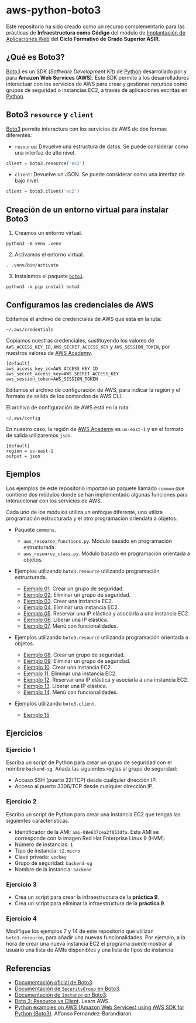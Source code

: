 # aws-python-boto3

Este repositorio ha sido creado como un recurso complementario para las prácticas de **Infraestructura como Código** del módulo de [Implantación de Aplicaciones Web][4] del **Ciclo Formativo de Grado Superior ASIR**.

## ¿Qué es Boto3?

[Boto3][1] es un SDK (_Software Development Kit_) de [Python][3] desarrollado por y para **Amazon Web Services (AWS)**. Este SDK permite a los desarrolladores interactuar con los servicios de AWS para crear y gestionar recursos como grupos de seguridad o instancias EC2, a través de aplicaciones escritas en [Python][3]. 

## Boto3 `resource` y `client`

[Boto3][1] permite interactura con los servicios de AWS de dos formas diferentes:

- `resource`: Devuelve una estructura de datos. Se puede considerar como una interfaz de alto nivel.

```python
client = boto3.resource('ec2')
```

- `client`: Devuelve un JSON. Se puede considerar como una interfaz de bajo nivel.

```python
client = boto3.client('ec2')
```

## Creación de un entorno virtual para instalar Boto3

1. Creamos un entorno virtual.

```
python3 -m venv .venv
```

2. Activamos el entorno virtual.

```
. .venv/bin/activate
```

3. Instalamos el paquete [`boto3`][1].

```
python3 -m pip install boto3
```

## Configuramos las credenciales de AWS


Editamos el archivo de credenciales de AWS que está en la ruta:

```
~/.aws/credentials
```

Copiamos nuestras credenciales, sustituyendo los valores de `AWS_ACCESS_KEY_ID`, `AWS_SECRET_ACCESS_KEY` y `AWS_SESSION_TOKEN`, por nuestros valores de [AWS Academy][2].

```
[default]
aws_access_key_id=AWS_ACCESS_KEY_ID
aws_secret_access_key=AWS_SECRET_ACCESS_KEY
aws_session_token=AWS_SESSION_TOKEN
```

Editamos el archivo de configuración de AWS, para indicar la región y el formato de salida de los comandos de AWS CLI.

El archivo de configuración de AWS está en la ruta:

```
~/.aws/config
```

En nuestro caso, la región de [AWS Academy][2] es `us-east-1` y en el formato de salida utilizaremos `json`.

```
[default]
region = us-east-1
output = json
```

## Ejemplos

Los ejemplos de este repositorio importan un paquete llamado `common` que contiene dos módulos donde se han implementado algunas funciones para interaccionar con los servicios de AWS.

Cada uno de los módulos utiliza un enfoque diferente, uno utiliza programación estructurada y el otro programación oriendata a objetos.

- Paquete `commons`.
  - `aws_resource_functions.py`. Módulo basado en programación estructurada.
  - `aws_resource_class.py`. Módulo basado en programación orientada a objetos.

- Ejemplos utilizando `boto3.resource` utilizando programación estructurada.
  - [Ejemplo 01](ejemplos/ejemplo-01.py). Crear un grupo de seguridad.
  - [Ejemplo 02](ejemplos/ejemplo-02.py). Eliminar un grupo de seguridad.
  - [Ejemplo 03](ejemplos/ejemplo-03.py). Crear una instancia EC2.
  - [Ejemplo 04](ejemplos/ejemplo-04.py). Eliminar una instancia EC2.
  - [Ejemplo 05](ejemplos/ejemplo-05.py). Reservar una IP elástica y asociarla a una instancia EC2.
  - [Ejemplo 06](ejemplos/ejemplo-06.py). Liberar una IP elástica.
  - [Ejemplo 07](ejemplos/ejemplo-07.py). Menú con funcionalidades.

- Ejemplos utilizando `boto3.resource` utilizando programación orientada a objetos.
  - [Ejemplo 08](ejemplos/ejemplo-08.py). Crear un grupo de seguridad.
  - [Ejemplo 09](ejemplos/ejemplo-09.py). Eliminar un grupo de seguridad.
  - [Ejemplo 10](ejemplos/ejemplo-10.py). Crear una instancia EC2.
  - [Ejemplo 11](ejemplos/ejemplo-11.py). Eliminar una instancia EC2.
  - [Ejemplo 12](ejemplos/ejemplo-12.py). Reservar una IP elástica y asociarla a una instancia EC2.
  - [Ejemplo 13](ejemplos/ejemplo-13.py). Liberar una IP elástica.
  - [Ejemplo 14](ejemplos/ejemplo-14.py). Menú con funcionalidades.

- Ejemplos utilizando `boto3.client`.
  - [Ejemplo 15](ejemplos/ejemplo-15.py)

## Ejercicios

### Ejercicio 1

Escriba un script de Python para crear un grupo de seguridad con el nombre `backend-sg`.
Añada las siguientes reglas al grupo de seguridad:
- Acceso SSH (puerto 22/TCP) desde cualquier dirección IP.
- Acceso al puerto 3306/TCP desde cualquier dirección IP.

### Ejercicio 2

Escriba un script de Python para crear una instancia EC2 que tengas las siguientes características.
- Identificador de la AMI: `ami-08e637cea2f053dfa`. Esta AMI se corresponde con la imagen Red Hat Enterprise Linux 9 (HVM).
- Número de instancias: `1`
- Tipo de instancia: `t2.micro`
- Clave privada: `vockey`
- Grupo de seguridad: `backend-sg`
- Nombre de la instancia: `backend`

### Ejercicio 3

- Crea un script para crear la infraestructura de la **práctica 9**.
- Crea un script para eliminar la infraestructura de la **práctica 9**.

### Ejercicio 4

Modifique los ejemplos 7 y 14 de este repositorio que utilizan `boto3.resource`, para añadir una nuevas funcionalidades. Por ejemplo, a la hora de crear una nueva instancia EC2 el programa puede mostrar al usuario una lista de AMIs disponibles y una lista de tipos de instancia.

## Referencias

- [Documentación oficial de Boto3](https://boto3.amazonaws.com/v1/documentation/api/latest/index.html).
- [Documentación de `SecurityGroup` en Boto3](https://boto3.amazonaws.com/v1/documentation/api/latest/reference/services/ec2.html#securitygroup).
- [Documentación de `Instance` en Boto3](https://boto3.amazonaws.com/v1/documentation/api/latest/reference/services/ec2.html#instance).
- [Boto 3: Resource vs Client](https://www.learnaws.org/2021/02/24/boto3-resource-client/). Learn AWS.
- [Python examples on AWS (Amazon Web Services) using AWS SDK for Python (Boto3)](https://github.com/alfonsof/aws-python-examples). Alfonso Fernandez-Barandiaran.

[1]: https://aws.amazon.com/es/sdk-for-python/
[2]: https://aws.amazon.com/es/training/awsacademy/
[3]: https://www.python.org/
[4]: https://josejuansanchez.org/iaw/